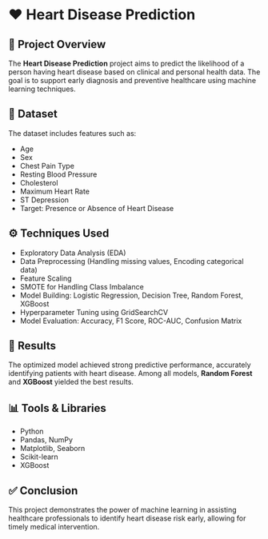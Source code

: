 

# ❤️ Heart Disease Prediction

## 📌 Project Overview

The **Heart Disease Prediction** project aims to predict the likelihood of a person having heart disease based on clinical and personal health data. The goal is to support early diagnosis and preventive healthcare using machine learning techniques.

## 📂 Dataset

The dataset includes features such as:

* Age
* Sex
* Chest Pain Type
* Resting Blood Pressure
* Cholesterol
* Maximum Heart Rate
* ST Depression
* Target: Presence or Absence of Heart Disease

## ⚙️ Techniques Used

* Exploratory Data Analysis (EDA)
* Data Preprocessing (Handling missing values, Encoding categorical data)
* Feature Scaling
* SMOTE for Handling Class Imbalance
* Model Building: Logistic Regression, Decision Tree, Random Forest, XGBoost
* Hyperparameter Tuning using GridSearchCV
* Model Evaluation: Accuracy, F1 Score, ROC-AUC, Confusion Matrix

## 🚀 Results

The optimized model achieved strong predictive performance, accurately identifying patients with heart disease. Among all models, **Random Forest** and **XGBoost** yielded the best results.

## 📊 Tools & Libraries

* Python
* Pandas, NumPy
* Matplotlib, Seaborn
* Scikit-learn
* XGBoost

## ✅ Conclusion

This project demonstrates the power of machine learning in assisting healthcare professionals to identify heart disease risk early, allowing for timely medical intervention.



